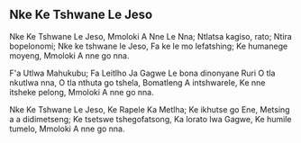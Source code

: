## Nke Ke Tshwane Le Jeso

Nke Ke Tshwane Le Jeso, Mmoloki A Nne Le Nna;
Ntlatsa kagiso, rato; Ntira bopelonomi;
Nke ke tshwane le Jeso, Fa ke le mo lefatshing;
Ke humanege moyeng, Mmoloki A nne go nna.

F'a Utlwa Mahukubu; Fa Leitlho Ja Gagwe
Le bona dinonyane Ruri O tla nkutlwa nna,
O tla nthuta go tshela, Bomatleng A intshwarele,
Ke nne itsheke pelong, Mmoloki A nne go nna.

Nke Ke Tshwane Le Jeso, Ke Rapele Ka Metlha;
Ke ikhutse go Ene, Metsing a a didimetseng;
Ke tsetswe tshegofatsong, Ka lorato lwa Gagwe,
Ke humile tumelo, Mmoloki A nne go nna.

